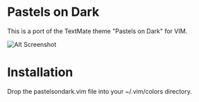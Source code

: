 # Pastels on Dark
This is a port of the TextMate theme "Pastels on Dark" for VIM.

![Alt Screenshot](http://f.cl.ly/items/9dd2afa62d614857ff1c/Screen%20shot%202010-09-24%20at%203.10.23%20PM.png)

# Installation
Drop the pastelsondark.vim file into your ~/.vim/colors directory.

